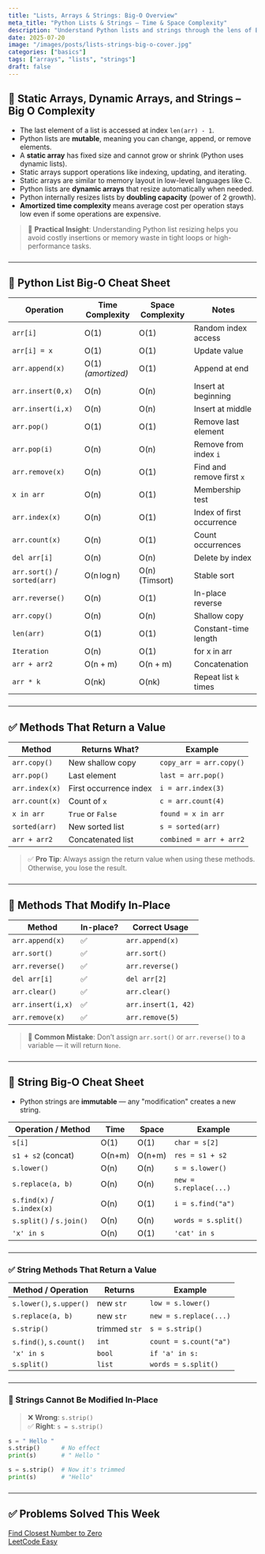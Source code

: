 ```yaml
---
title: "Lists, Arrays & Strings: Big‑O Overview"
meta_title: "Python Lists & Strings – Time & Space Complexity"
description: "Understand Python lists and strings through the lens of Big‑O analysis. Learn the difference between static and dynamic arrays, explore time and space complexity for key operations, and use practical cheat sheets to master list and string behaviors."
date: 2025-07-20
image: "/images/posts/lists-strings-big-o-cover.jpg"
categories: ["basics"]
tags: ["arrays", "lists", "strings"]
draft: false
---
```


<div class="max-w-none prose-tight">
  <style>
    hr {
      margin-top: 1.5rem;
      margin-bottom: 1.5rem;
    }
  </style>


## 🧠 Static Arrays, Dynamic Arrays, and Strings – Big O Complexity

- The last element of a list is accessed at index `len(arr) - 1`.
- Python lists are **mutable**, meaning you can change, append, or remove elements.
- A **static array** has fixed size and cannot grow or shrink (Python uses dynamic lists).
- Static arrays support operations like indexing, updating, and iterating.
- Static arrays are similar to memory layout in low-level languages like C.
- Python lists are **dynamic arrays** that resize automatically when needed.
- Python internally resizes lists by **doubling capacity** (power of 2 growth).
- **Amortized time complexity** means average cost per operation stays low even if some operations are expensive.

> 🧠 **Practical Insight**: Understanding Python list resizing helps you avoid costly insertions or memory waste in tight loops or high-performance tasks.

---

## 🐍 Python List Big‑O Cheat Sheet

| Operation              | Time Complexity     | Space Complexity | Notes                       |
|------------------------|---------------------|------------------|-----------------------------|
| `arr[i]`               | O(1)                | O(1)             | Random index access         |
| `arr[i] = x`           | O(1)                | O(1)             | Update value                |
| `arr.append(x)`        | O(1) *(amortized)*  | O(1)             | Append at end               |
| `arr.insert(0,x)`      | O(n)                | O(n)             | Insert at beginning         |
| `arr.insert(i,x)`      | O(n)                | O(n)             | Insert at middle            |
| `arr.pop()`            | O(1)                | O(1)             | Remove last element         |
| `arr.pop(i)`           | O(n)                | O(n)             | Remove from index `i`       |
| `arr.remove(x)`        | O(n)                | O(1)             | Find and remove first `x`   |
| `x in arr`             | O(n)                | O(1)             | Membership test             |
| `arr.index(x)`         | O(n)                | O(1)             | Index of first occurrence   |
| `arr.count(x)`         | O(n)                | O(1)             | Count occurrences           |
| `del arr[i]`           | O(n)                | O(n)             | Delete by index             |
| `arr.sort()` / `sorted(arr)` | O(n log n)   | O(n) (Timsort)   | Stable sort                 |
| `arr.reverse()`        | O(n)                | O(1)             | In-place reverse            |
| `arr.copy()`           | O(n)                | O(n)             | Shallow copy                |
| `len(arr)`             | O(1)                | O(1)             | Constant-time length        |
| `Iteration`              | O(n)                | O(1)             | for x in arr              |
| `arr + arr2`           | O(n + m)            | O(n + m)         | Concatenation               |
| `arr * k`              | O(nk)               | O(nk)            | Repeat list `k` times       |

---

## ✅ Methods That Return a Value

| Method         | Returns What?                  | Example                   |
|----------------|-------------------------------|---------------------------|
| `arr.copy()`    | New shallow copy              | `copy_arr = arr.copy()`   |
| `arr.pop()`     | Last element                  | `last = arr.pop()`        |
| `arr.index(x)`  | First occurrence index        | `i = arr.index(3)`        |
| `arr.count(x)`  | Count of `x`                  | `c = arr.count(4)`        |
| `x in arr`      | `True` or `False`             | `found = x in arr`        |
| `sorted(arr)`   | New sorted list               | `s = sorted(arr)`         |
| `arr + arr2`    | Concatenated list             | `combined = arr + arr2`   |

> ✅ **Pro Tip**: Always assign the return value when using these methods. Otherwise, you lose the result.

---

## 🚫 Methods That Modify In‑Place

| Method              | In-place? | Correct Usage         |
|---------------------|-----------|------------------------|
| `arr.append(x)`     | ✅         | `arr.append(x)`        |
| `arr.sort()`        | ✅         | `arr.sort()`           |
| `arr.reverse()`     | ✅         | `arr.reverse()`        |
| `del arr[i]`        | ✅         | `del arr[2]`           |
| `arr.clear()`       | ✅         | `arr.clear()`          |
| `arr.insert(i,x)`   | ✅         | `arr.insert(1, 42)`    |
| `arr.remove(x)`     | ✅         | `arr.remove(5)`        |

> 🚫 **Common Mistake**: Don’t assign `arr.sort()` or `arr.reverse()` to a variable — it will return `None`.

---

## 🧵 String Big‑O Cheat Sheet

- Python strings are **immutable** — any "modification" creates a new string.

| Operation / Method        | Time   | Space  | Example                   |
|---------------------------|--------|--------|---------------------------|
| `s[i]`                    | O(1)   | O(1)   | `char = s[2]`             |
| `s1 + s2` (concat)        | O(n+m) | O(n+m) | `res = s1 + s2`           |
| `s.lower()`               | O(n)   | O(n)   | `s = s.lower()`           |
| `s.replace(a, b)`         | O(n)   | O(n)   | `new = s.replace(...)`    |
| `s.find(x)` / `s.index(x)`| O(n)   | O(1)   | `i = s.find("a")`         |
| `s.split()` / `s.join()`  | O(n)   | O(n)   | `words = s.split()`       |
| `'x' in s`                | O(n)   | O(1)   | `'cat' in s`              |

---

### ✅ String Methods That Return a Value

| Method / Operation        | Returns          | Example                     |
|---------------------------|------------------|-----------------------------|
| `s.lower()`, `s.upper()`  | new `str`        | `low = s.lower()`           |
| `s.replace(a, b)`         | new `str`        | `new = s.replace(...)`      |
| `s.strip()`               | trimmed `str`    | `s = s.strip()`             |
| `s.find()`, `s.count()`   | `int`            | `count = s.count("a")`      |
| `'x' in s`                | `bool`           | `if 'a' in s:`              |
| `s.split()`               | `list`           | `words = s.split()`         |

---

### 🚫 Strings Cannot Be Modified In-Place

> ❌ **Wrong**: `s.strip()`  
> ✅ **Right**: `s = s.strip()`

```python
s = " Hello "
s.strip()      # No effect
print(s)       # " Hello "

s = s.strip()  # Now it's trimmed
print(s)       # "Hello"
```
---

## ✅ Problems Solved This Week

<div class="grid grid-cols-1 sm:grid-cols-2 md:grid-cols-3 gap-3 place-items-center">
  <a href="/problems/find-closest-number-to-zero" class="w-60 h-18 block p-4 border border-gray-300 rounded-xl shadow-sm hover:shadow transition text-sm">
    <div class="font-medium text-blue-600">Find Closest Number to Zero</div>
    <div class="text-xs text-gray-500">LeetCode Easy</div>
  </a>